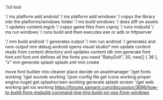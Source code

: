 ﻿
'/cli tool 
	
'/	ms platform add android
'/	ms platform add windows
'/		copys the library into the platforms/windows folder 
'/	ms build windows
'/		does diff on assets 
'/		updates content.mgcb
'/		copys game files from csproj 
'/		runs msbuild
'/	ms run windows
'/		runs build and then executes exe or adb or httpserver
	


'/	mm build android
'/		generates output
'/	mm run android
'/		generates and runs output
	mm debug android
		opens visual studio?
	mm update content
		reads from content directory and updates content idk
	mm generate font font.xml
		font.xml defines all the fonts you need
		 "BabyDoll", 30, new[] { 36 }, "x"
	mm generate splash splash.xml
	mm create 

move font builder into cleaner place
decide on assetmanager
'/get fonts working
'/get sounds working
'/json config file
get icons working
proper engine nuget
get splashscreen working
generate splash screen
'/get web working
get ios working
	https://forums.xamarin.com/discussion/3696/how-to-build-from-msbuild-command-line-trig-build-on-osx-from-windows
